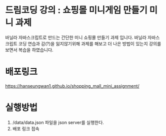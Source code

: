 ﻿# 드림코딩 강의 : 쇼핑몰 미니게임 만들기 미니 과제

바닐라 자바스크립트로 만드는 간단한 미니 쇼핑몰 만들기 과제 입니다.
바닐라 자바스크립트 코딩 연습과 감(?)을 잃지않기위해 과제를 해보고 더 나은 방법이 있는지
강의를 보면서 복습을 하였습니다.

# 배포링크
https://hanseungwan1.github.io/shopping_mall_mini_assignment/

# 실행방법
1. /data/data.json 파일을 json server를 실행한다.
2. 배포 링크 접속
